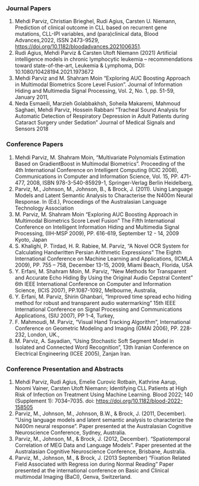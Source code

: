 <!-- layout: page
title: "Publications"
permalink: /publications/
-->
###	Journal Papers
1. Mehdi Parviz, Christian Brieghel, Rudi Agius, Carsten U. Niemann, Prediction of clinical outcome in CLL based on recurrent gene mutations, CLL-IPI variables, and (para)clinical data, Blood Advances,2022, ISSN 2473-9529, https://doi.org/10.1182/bloodadvances.2021006351.
2. Rudi Agius, Mehdi Parviz & Carsten Utoft Niemann (2021) Artificial intelligence models in chronic lymphocytic leukemia – recommendations toward state-of-the-art, Leukemia & Lymphoma, DOI: 10.1080/10428194.2021.1973672 
3. Mehdi Parviz and M. Shahram Moin “Exploring AUC Boosting Approach in Multimodal Biometrics Score Level Fusion”. Journal of Information Hiding and Multimedia Signal Processing, Vol. 2, No. 1, pp. 51-59, January 2011, 
4. Neda Esmaeili, Marzieh Golabbakhsh, Soheila Makaremi, Mahmoud Saghaei, Mehdi Parviz, Hossein Rabbani “Tracheal Sound Analysis for Automatic Detection of Respiratory Depression in Adult Patients during Cataract Surgery under Sedation” Journal of Medical Signals and Sensors 2018
###	Conference Papers
1.	Mehdi Parviz, M. Shahram Moin, “Multivariate Polynomials Estimation Based on GradientBoost in Multimodal Biometrics”. Proceeding of the 4th International Conference on Intelligent Computing (ICIC 2008), Communications in Computer and Information Science, Vol. 15, PP. 471-477, 2008, ISBN 978-3-540-85929-1, Springer-Verlag Berlin Heidelberg, 
2.	 Parviz, M., Johnson, M., Johnson, B., & Brock, J. (2011). Using Language Models and Latent Semantic Analysis to Characterise the N400m Neural Response. In (Ed.), Proceedings of the Australasian Language Technology Association
3.	 M. Parviz, M. Shahram Moin “Exploring AUC Boosting Approach in Multimodal Biometrics Score Level Fusion” The Fifth International Conference on Intelligent Information Hiding and Multimedia Signal Processing, (IIH-MSP 2009), PP. 616-619, September 12 - 14, 2009   Kyoto, Japan
4.	 S. Khalighi, P. Tirdad, H. R. Rabiee, M. Parviz, “A Novel OCR System for Calculating Handwritten Persian Arithmetic Expressions” The Eighth International Conference on Machine Learning and Applications, (ICMLA 2009), PP. 755 – 758, December   13-15, 2009, Miami Beach, Florida, USA
5.	 Y. Erfani, M. Shahram Moin, M. Parviz, “New Methods for Transparent and Accurate Echo Hiding By Using the Original Audio Cepstral Content” 6th IEEE International Conference on Computer and Information Science, (ICIS 2007), PP.1087-1092, Melbourne, Australia,
6.	 Y. Erfani, M. Parviz, Shirin Ghanbari, “Improved time spread echo hiding method for robust and transparent audio watermarking” 15th IEEE International Conference on Signal Processing and Communications Applications, (SIU 2007), PP 1-4, Turkey,
7.	 F. Mahmoudi, M. Parviz, “Visual Hand Tracking Algorithm”, International Conference on Geometric Modeling and Imaging (GMAI 2006), PP. 228-232, London, UK.,
8.	 M. Parviz, A. Sayadian, “Using Stochastic Soft Segment Model in Isolated and Connected Word Recognition”, 13th Iranian Conference on Electrical Engineering (ICEE 2005), Zanjan Iran.

###	Conference Presentation and Abstracts
1.	Mehdi Parviz, Rudi Agius, Emelie Curovic Rotbain, Kathrine Aarup, Noomi Vainer, Carsten Utoft Niemann; Identifying CLL Patients at High Risk of Infection on Treatment Using Machine Learning. Blood 2022; 140 (Supplement 1): 7034–7035. doi: https://doi.org/10.1182/blood-2022-158505
2.	Parviz, M., Johnson, M., Johnson, B.W., & Brock, J. (2011, December). “Using language models and latent semantic analysis to characterize the N400m neural response”. Paper presented at the Australasian Cognitive Neuroscience Conference, Sydney, Australia.
3.	Parviz, M., Johnson, M., & Brock, J. (2012, December). “Spatiotemporal Correlation of MEG Data and Language Models”. Paper presented at the Australasian Cognitive Neuroscience Conference, Brisbane, Australia.
4.	Parviz, M., Johnson, M., & Brock, J. (2013 September) “Fixation Related Field Associated with Regress ion during Normal Reading” Paper presented at the international conference on Basic and Clinical multimodal Imaging (BaCI), Genva, Switzerland.

